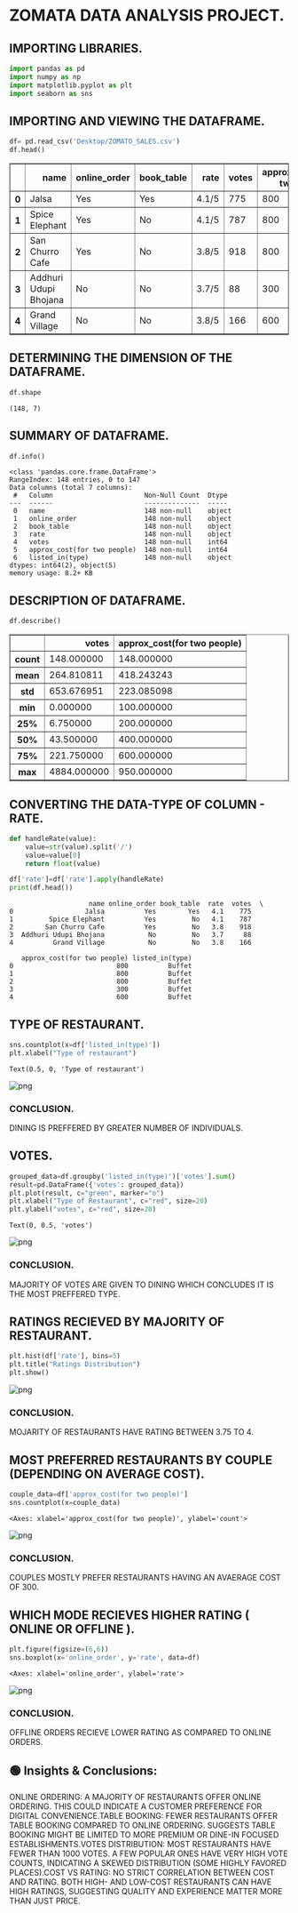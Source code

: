 # ZOMATA DATA ANALYSIS PROJECT.

## IMPORTING LIBRARIES. 


```python
import pandas as pd
import numpy as np
import matplotlib.pyplot as plt
import seaborn as sns
```

## IMPORTING AND VIEWING THE DATAFRAME.


```python
df= pd.read_csv('Desktop/ZOMATO_SALES.csv')
df.head()
```




<div>
<style scoped>
    .dataframe tbody tr th:only-of-type {
        vertical-align: middle;
    }

    .dataframe tbody tr th {
        vertical-align: top;
    }

    .dataframe thead th {
        text-align: right;
    }
</style>
<table border="1" class="dataframe">
  <thead>
    <tr style="text-align: right;">
      <th></th>
      <th>name</th>
      <th>online_order</th>
      <th>book_table</th>
      <th>rate</th>
      <th>votes</th>
      <th>approx_cost(for two people)</th>
      <th>listed_in(type)</th>
    </tr>
  </thead>
  <tbody>
    <tr>
      <th>0</th>
      <td>Jalsa</td>
      <td>Yes</td>
      <td>Yes</td>
      <td>4.1/5</td>
      <td>775</td>
      <td>800</td>
      <td>Buffet</td>
    </tr>
    <tr>
      <th>1</th>
      <td>Spice Elephant</td>
      <td>Yes</td>
      <td>No</td>
      <td>4.1/5</td>
      <td>787</td>
      <td>800</td>
      <td>Buffet</td>
    </tr>
    <tr>
      <th>2</th>
      <td>San Churro Cafe</td>
      <td>Yes</td>
      <td>No</td>
      <td>3.8/5</td>
      <td>918</td>
      <td>800</td>
      <td>Buffet</td>
    </tr>
    <tr>
      <th>3</th>
      <td>Addhuri Udupi Bhojana</td>
      <td>No</td>
      <td>No</td>
      <td>3.7/5</td>
      <td>88</td>
      <td>300</td>
      <td>Buffet</td>
    </tr>
    <tr>
      <th>4</th>
      <td>Grand Village</td>
      <td>No</td>
      <td>No</td>
      <td>3.8/5</td>
      <td>166</td>
      <td>600</td>
      <td>Buffet</td>
    </tr>
  </tbody>
</table>
</div>



## DETERMINING THE DIMENSION OF THE DATAFRAME.


```python
df.shape
```




    (148, 7)



## SUMMARY OF DATAFRAME.


```python
df.info()
```

    <class 'pandas.core.frame.DataFrame'>
    RangeIndex: 148 entries, 0 to 147
    Data columns (total 7 columns):
     #   Column                       Non-Null Count  Dtype 
    ---  ------                       --------------  ----- 
     0   name                         148 non-null    object
     1   online_order                 148 non-null    object
     2   book_table                   148 non-null    object
     3   rate                         148 non-null    object
     4   votes                        148 non-null    int64 
     5   approx_cost(for two people)  148 non-null    int64 
     6   listed_in(type)              148 non-null    object
    dtypes: int64(2), object(5)
    memory usage: 8.2+ KB


## DESCRIPTION OF DATAFRAME.


```python
df.describe()
```




<div>
<style scoped>
    .dataframe tbody tr th:only-of-type {
        vertical-align: middle;
    }

    .dataframe tbody tr th {
        vertical-align: top;
    }

    .dataframe thead th {
        text-align: right;
    }
</style>
<table border="1" class="dataframe">
  <thead>
    <tr style="text-align: right;">
      <th></th>
      <th>votes</th>
      <th>approx_cost(for two people)</th>
    </tr>
  </thead>
  <tbody>
    <tr>
      <th>count</th>
      <td>148.000000</td>
      <td>148.000000</td>
    </tr>
    <tr>
      <th>mean</th>
      <td>264.810811</td>
      <td>418.243243</td>
    </tr>
    <tr>
      <th>std</th>
      <td>653.676951</td>
      <td>223.085098</td>
    </tr>
    <tr>
      <th>min</th>
      <td>0.000000</td>
      <td>100.000000</td>
    </tr>
    <tr>
      <th>25%</th>
      <td>6.750000</td>
      <td>200.000000</td>
    </tr>
    <tr>
      <th>50%</th>
      <td>43.500000</td>
      <td>400.000000</td>
    </tr>
    <tr>
      <th>75%</th>
      <td>221.750000</td>
      <td>600.000000</td>
    </tr>
    <tr>
      <th>max</th>
      <td>4884.000000</td>
      <td>950.000000</td>
    </tr>
  </tbody>
</table>
</div>



## CONVERTING THE DATA-TYPE OF COLUMN - RATE.


```python
def handleRate(value):
    value=str(value).split('/')
    value=value[0]
    return float(value)

df['rate']=df['rate'].apply(handleRate)
print(df.head())
```

                        name online_order book_table  rate  votes  \
    0                  Jalsa          Yes        Yes   4.1    775   
    1         Spice Elephant          Yes         No   4.1    787   
    2        San Churro Cafe          Yes         No   3.8    918   
    3  Addhuri Udupi Bhojana           No         No   3.7     88   
    4          Grand Village           No         No   3.8    166   
    
       approx_cost(for two people) listed_in(type)  
    0                          800          Buffet  
    1                          800          Buffet  
    2                          800          Buffet  
    3                          300          Buffet  
    4                          600          Buffet  


## TYPE OF RESTAURANT.


```python
sns.countplot(x=df['listed_in(type)'])
plt.xlabel("Type of restaurant")
```




    Text(0.5, 0, 'Type of restaurant')




    
![png](output_14_1.png)
    


### CONCLUSION.
DINING IS PREFFERED BY GREATER NUMBER OF INDIVIDUALS.
## VOTES.


```python
grouped_data=df.groupby('listed_in(type)')['votes'].sum()
result=pd.DataFrame({'votes': grouped_data})
plt.plot(result, c="green", marker="o")
plt.xlabel("Type of Restaurant", c="red", size=20)
plt.ylabel("votes", c="red", size=20)
```




    Text(0, 0.5, 'votes')




    
![png](output_18_1.png)
    


### CONCLUSION.
MAJORITY OF VOTES ARE GIVEN TO DINING WHICH CONCLUDES IT IS THE MOST PREFFERED TYPE.
## RATINGS RECIEVED BY MAJORITY OF RESTAURANT.


```python
plt.hist(df['rate'], bins=5)
plt.title("Ratings Distribution")
plt.show()
```


    
![png](output_22_0.png)
    


### CONCLUSION.
MOJARITY OF RESTAURANTS HAVE RATING BETWEEN 3.75 TO 4.
## MOST PREFERRED RESTAURANTS BY COUPLE (DEPENDING ON AVERAGE COST).


```python
couple_data=df['approx_cost(for two people)']
sns.countplot(x=couple_data)
```




    <Axes: xlabel='approx_cost(for two people)', ylabel='count'>




    
![png](output_26_1.png)
    


### CONCLUSION.
COUPLES MOSTLY PREFER RESTAURANTS HAVING AN AVAERAGE COST OF 300.
## WHICH MODE RECIEVES HIGHER RATING ( ONLINE OR OFFLINE ).


```python
plt.figure(figsize=(6,6))
sns.boxplot(x='online_order', y='rate', data=df)
```




    <Axes: xlabel='online_order', ylabel='rate'>




    
![png](output_30_1.png)
    


### CONCLUSION.
OFFLINE ORDERS RECIEVE LOWER RATING AS COMPARED TO ONLINE ORDERS.
## 🟢 Insights & Conclusions:
ONLINE ORDERING:
A MAJORITY OF RESTAURANTS OFFER ONLINE ORDERING.
THIS COULD INDICATE A CUSTOMER PREFERENCE FOR DIGITAL CONVENIENCE.TABLE BOOKING:
FEWER RESTAURANTS OFFER TABLE BOOKING COMPARED TO ONLINE ORDERING.
SUGGESTS TABLE BOOKING MIGHT BE LIMITED TO MORE PREMIUM OR DINE-IN FOCUSED ESTABLISHMENTS.VOTES DISTRIBUTION:
MOST RESTAURANTS HAVE FEWER THAN 1000 VOTES.
A FEW POPULAR ONES HAVE VERY HIGH VOTE COUNTS, INDICATING A SKEWED DISTRIBUTION (SOME HIGHLY FAVORED PLACES).COST VS RATING:
NO STRICT CORRELATION BETWEEN COST AND RATING.
BOTH HIGH- AND LOW-COST RESTAURANTS CAN HAVE HIGH RATINGS, SUGGESTING QUALITY AND EXPERIENCE MATTER MORE THAN JUST PRICE.